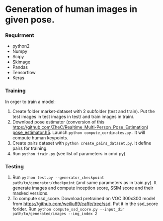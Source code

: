 # Generation of human images in given pose.
### Requirment
* python2
* Numpy
* Scipy
* Skimage
* Pandas
* Tensorflow
* Keras

### Training
In orger to train a model:
1. Create folder market-dataset with 2 subfolder (test and train). Put the test images in test images in test/ and train images in train/.
2. Download pose estimator (conversion of this https://github.com/ZheC/Realtime_Multi-Person_Pose_Estimation) [pose_estimator.h5](https://yadi.sk/d/blgmGpDi3PjXvK). Launch ```python compute_cordinates.py.``` It will compute human keypoints.
3. Create pairs dataset with ```python create_pairs_dataset.py```. It define pairs for training.
4. Run ```python train.py``` (see list of parameters in cmd.py)

### Testing
1. Run ```python test.py --generator_checkpoint path/to/generator/checkpoint``` (and same parameters as in train.py). It generate images and compute inception score, SSIM score and their masked versions.
2. To compute ssd_score. Download pretrained on VOC 300x300 model from https://github.com/weiliu89/caffe/tree/ssd. Put it in the ssd_score forlder. Run ```python compute_ssd_score.py --input_dir path/to/generated/images --img_index 2```
